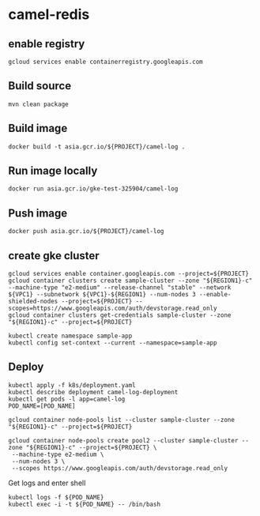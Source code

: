 # camel-redis

## enable registry
```
gcloud services enable containerregistry.googleapis.com
```

## Build source
```
mvn clean package
```

## Build image
```
docker build -t asia.gcr.io/${PROJECT}/camel-log .
```

## Run image locally
```
docker run asia.gcr.io/gke-test-325904/camel-log
```

## Push image
```
docker push asia.gcr.io/${PROJECT}/camel-log
```
## create gke cluster
```
gcloud services enable container.googleapis.com --project=${PROJECT}
gcloud container clusters create sample-cluster --zone "${REGION1}-c" --machine-type "e2-medium" --release-channel "stable" --network ${VPC1} --subnetwork ${VPC1}-${REGION1} --num-nodes 3 --enable-shielded-nodes --project=${PROJECT} --scopes=https://www.googleapis.com/auth/devstorage.read_only 
gcloud container clusters get-credentials sample-cluster --zone "${REGION1}-c" --project=${PROJECT}

kubectl create namespace sample-app
kubectl config set-context --current --namespace=sample-app

```
## Deploy
```
kubectl apply -f k8s/deployment.yaml
kubectl describe deployment camel-log-deployment
kubectl get pods -l app=camel-log
POD_NAME=[POD_NAME]
```

```
gcloud container node-pools list --cluster sample-cluster --zone "${REGION1}-c" --project=${PROJECT}

gcloud container node-pools create pool2 --cluster sample-cluster --zone "${REGION1}-c" --project=${PROJECT} \
 --machine-type e2-medium \
 --num-nodes 3 \
 --scopes https://www.googleapis.com/auth/devstorage.read_only

```

Get logs and enter shell
```
kubectl logs -f ${POD_NAME}
kubectl exec -i -t ${POD_NAME} -- /bin/bash
```
